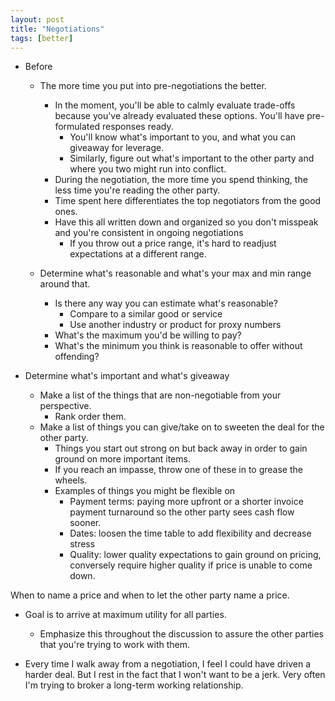 ```yaml
---
layout: post
title: "Negotiations"
tags: [better]
---
```


* Before

  * The more time you put into pre-negotiations the better.
    * In the moment, you'll be able to calmly evaluate trade-offs because
      you've already evaluated these options.  You'll have pre-formulated
      responses ready.
      * You'll know what's important to you, and what you can giveaway for
        leverage.
      * Similarly, figure out what's important to the other party and where
        you two might run into conflict.
    * During the negotiation, the more time you spend thinking, the less time
      you're reading the other party.
    * Time spent here differentiates the top negotiators from the good ones.
    * Have this all written down and organized so you don't misspeak and
      you're consistent in ongoing negotiations
      * If you throw out a price range, it's hard to readjust expectations at
        a different range.

  * Determine what's reasonable and what's your max and min range around that.
    * Is there any way you can estimate what's reasonable?
      * Compare to a similar good or service
      * Use another industry or product for proxy numbers
    * What's the maximum you'd be willing to pay?
    * What's the minimum you think is reasonable to offer without offending?


* Determine what's important and what's giveaway
  * Make a list of the things that are non-negotiable from your perspective.
    * Rank order them.
  * Make a list of things you can give/take on to sweeten the deal for the
    other party.
    * Things you start out strong on but back away in order to gain ground on
      more important items.
    * If you reach an impasse, throw one of these in to grease the wheels.
    * Examples of things you might be flexible on
      * Payment terms: paying more upfront or a shorter invoice payment
        turnaround so the other party sees cash flow sooner.
      * Dates: loosen the time table to add flexibility and decrease stress
      * Quality: lower quality expectations to gain ground on pricing,
        conversely require higher quality if price is unable to come down.

When to name a price and when to let the other party name a price.


* Goal is to arrive at maximum utility for all parties.
  * Emphasize this throughout the discussion to assure the other parties that
    you're trying to work with them.

* Every time I walk away from a negotiation, I feel I could have driven a
  harder deal.  But I rest in the fact that I won't want to be a jerk.  Very
  often I'm trying to broker a long-term working relationship.
